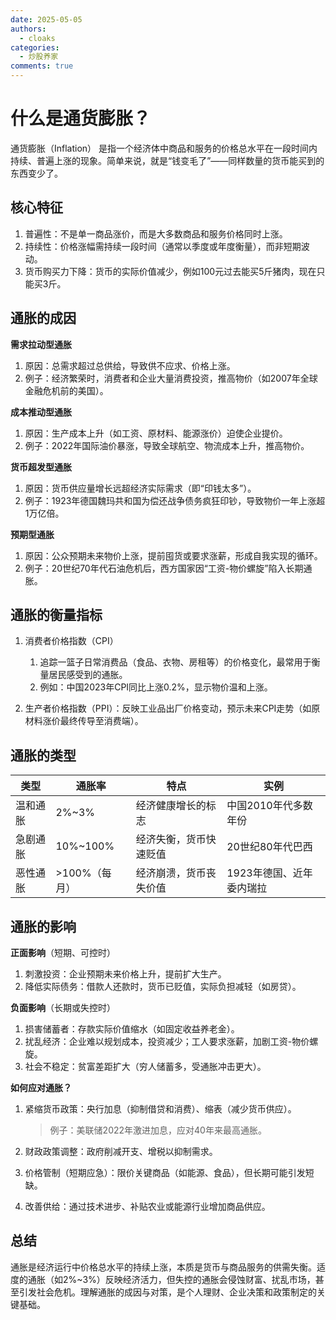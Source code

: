 ```yaml
---
date: 2025-05-05
authors:
  - cloaks
categories:
  - 炒股养家
comments: true
---
```


# 什么是通货膨胀？

通货膨胀（Inflation） 是指一个经济体中商品和服务的价格总水平在一段时间内持续、普遍上涨的现象。简单来说，就是“钱变毛了”——同样数量的货币能买到的东西变少了。

<!-- more -->

## 核心特征

1. 普遍性：不是单一商品涨价，而是大多数商品和服务价格同时上涨。  
2. 持续性：价格涨幅需持续一段时间（通常以季度或年度衡量），而非短期波动。  
3. 货币购买力下降：货币的实际价值减少，例如100元过去能买5斤猪肉，现在只能买3斤。

## 通胀的成因

**需求拉动型通胀**  

1. 原因：总需求超过总供给，导致供不应求、价格上涨。  
2. 例子：经济繁荣时，消费者和企业大量消费投资，推高物价（如2007年全球金融危机前的美国）。  


**成本推动型通胀**  

1. 原因：生产成本上升（如工资、原材料、能源涨价）迫使企业提价。 
2. 例子：2022年国际油价暴涨，导致全球航空、物流成本上升，推高物价。  


**货币超发型通胀**  

1. 原因：货币供应量增长远超经济实际需求（即“印钱太多”）。  
2. 例子：1923年德国魏玛共和国为偿还战争债务疯狂印钞，导致物价一年上涨超1万亿倍。  


**预期型通胀**  

1. 原因：公众预期未来物价上涨，提前囤货或要求涨薪，形成自我实现的循环。  
2. 例子：20世纪70年代石油危机后，西方国家因“工资-物价螺旋”陷入长期通胀。  

## 通胀的衡量指标

1. 消费者价格指数（CPI）  

      1. 追踪一篮子日常消费品（食品、衣物、房租等）的价格变化，最常用于衡量居民感受到的通胀。  
      2. 例如：中国2023年CPI同比上涨0.2%，显示物价温和上涨。  

2. 生产者价格指数（PPI）：反映工业品出厂价格变动，预示未来CPI走势（如原材料涨价最终传导至消费端）。  

## 通胀的类型

| 类型       | 通胀率       | 特点                     | 实例               |
|----------------|------------------|------------------------------|------------------------|
| 温和通胀   | 2%~3%            | 经济健康增长的标志           | 中国2010年代多数年份   |
| 急剧通胀   | 10%~100%         | 经济失衡，货币快速贬值       | 20世纪80年代巴西       |
| 恶性通胀   | >100%（每月）    | 经济崩溃，货币丧失价值       | 1923年德国、近年委内瑞拉 |

## 通胀的影响

**正面影响**（短期、可控时）  

1. 刺激投资：企业预期未来价格上升，提前扩大生产。  
2. 降低实际债务：借款人还款时，货币已贬值，实际负担减轻（如房贷）。  

**负面影响**（长期或失控时）  

1. 损害储蓄者：存款实际价值缩水（如固定收益养老金）。  
2. 扰乱经济：企业难以规划成本，投资减少；工人要求涨薪，加剧工资-物价螺旋。  
3. 社会不稳定：贫富差距扩大（穷人储蓄多，受通胀冲击更大）。  

**如何应对通胀？**

1. 紧缩货币政策：央行加息（抑制借贷和消费）、缩表（减少货币供应）。  

      > 例子：美联储2022年激进加息，应对40年来最高通胀。  

2. 财政政策调整：政府削减开支、增税以抑制需求。  
3. 价格管制（短期应急）：限价关键商品（如能源、食品），但长期可能引发短缺。  
4. 改善供给：通过技术进步、补贴农业或能源行业增加商品供应。  

## 总结  

通胀是经济运行中价格总水平的持续上涨，本质是货币与商品服务的供需失衡。适度的通胀（如2%~3%）反映经济活力，但失控的通胀会侵蚀财富、扰乱市场，甚至引发社会危机。理解通胀的成因与对策，是个人理财、企业决策和政策制定的关键基础。